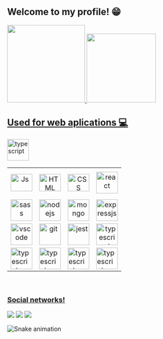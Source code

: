 ## Welcome to my profile! 😁

 <div>
   <a href="https://github.com/Pedro-Henrique-dos-Santos">
   <img height="180em" src="https://github-readme-stats.vercel.app/api?username=Pedro-Henrique-dos-Santos&show_icons=true&theme=synthwave&include_all_commits=true&count_private=true"/>
   <img height="160em" src="https://github-readme-stats.vercel.app/api/top-langs/?username=Pedro-Henrique-dos-Santos&layout=compact&langs_count=6&theme=synthwave"/>

</div>
 <h2>Used for web aplications 💻</h2>
 <img src="" "height="30" width="50" alt="typescript" align="center"/>
<table align="center">
  <tr height="72px">
   <td align="center">
     <img align="center" alt="Js" height="40" width="50" src="https://skillicons.dev/icons?i=javascript">
    </td>
   <td align="center">
     <img align="center" alt="HTML" height="40" width="50" src="https://skillicons.dev/icons?i=html">
   </td>
   <td align="center">
     <img align="center" alt="CSS" height="40" width="50" src="https://skillicons.dev/icons?i=css">
   </td>
   <td align="center">
     <img src="https://skillicons.dev/icons?i=react"height="50" width="50" alt="react" align="center" />
   </td>
  </tr>
 <tr >
  <td align="center">
  <img src="https://skillicons.dev/icons?i=sass" "height="30" width="50" alt="sass" align="center"/>
 </td>
   <td align="center">                                                                                                                                                 
  <img src="https://skillicons.dev/icons?i=nodejs" "height="30" width="50" alt="nodejs" align="center"/>
  </td>
   <td align="center">
  <img src="https://skillicons.dev/icons?i=mongodb" "height="30" width="50" alt="mongo" align="center" />
 </td>
 <td align="center">                                                                                                                                                   
  <img src="https://skillicons.dev/icons?i=expressjs" "height="30" width="50" alt="expressjs" align="center"/>
  </td>
 </tr>
  <tr >
  <td align="center">
  <img src="https://skillicons.dev/icons?i=redux" "height="30" width="50" alt="vscode" align="center"/>
 </td>
   <td align="center">                                                                                                                                                 
  <img src="https://skillicons.dev/icons?i=git" "height="30" width="50" alt="git" align="center"/>
  </td>
   <td align="center">
  <img src="https://skillicons.dev/icons?i=nestjs" "height="30" width="50" alt="jest" align="center" />
 </td>
 <td align="center">                                                                                                                                                   
  <img src="https://skillicons.dev/icons?i=ts" "height="30" width="50" alt="typescript" align="center"/>
  </td>
 </tr>
 <tr>
  <td>
   <img src="https://skillicons.dev/icons?i=vscode" "height="30" width="50" alt="typescript" align="center"/>
  </td>
  <td>
   <img src="https://skillicons.dev/icons?i=styledcomponents" "height="30" width="50" alt="typescript" align="center"/>
  </td>     
  <td>
   <img src="https://skillicons.dev/icons?i=mysql" "height="30" width="50" alt="typescript" align="center"/>
  </td>   
    <td>
   <img src="https://skillicons.dev/icons?i=prisma" "height="30" width="50" alt="typescript" align="center"/>
  </td>                                                                                                         
   </table>                
                 
</div>
 
 <br>
 
  ### Social networks!
 
<div> 
  
  <a href="https://www.instagram.com/ptb0y/" target="_blank"><img src="https://img.shields.io/badge/-Instagram-%23E4405F?style=for-the-badge&logo=instagram&logoColor=white" target="_blank"></a>
  <a href = ""><img src="https://img.shields.io/badge/-Gmail-%23333?style=for-the-badge&logo=gmail&logoColor=white" target="_blank"></a>
  <a href="" target="_blank"><img src="https://img.shields.io/badge/-LinkedIn-%230077B5?style=for-the-badge&logo=linkedin&logoColor=white" target="_blank"></a> 
 
  ![Snake animation](https://github.com/Pedro-Henrique-dos-Santos/Pedro-Henrique-dos-Santos/blob/output/github-contribution-grid-snake.svg)

</div>
